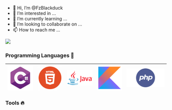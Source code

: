 - 👋 Hi, I’m @FzBlackduck
- 👀 I’m interested in ...
- 🌱 I’m currently learning ...
- 💞️ I’m looking to collaborate on ...
- 📫 How to reach me ...


![](https://komarev.com/ghpvc/?username=your-github-username&label=PROFILE+VIEWS&color=blueviolet)

### Programming Languages  :rocket:
|<img src="https://github.com/FzBlackduck/FzBlackduck/blob/main/image/Programming_Languages/c%232.jpg" width=80> | <img src="https://github.com/FzBlackduck/FzBlackduck/blob/main/image/Programming_Languages/html.png" width=80> |<img src="https://github.com/FzBlackduck/FzBlackduck/blob/main/image/Programming_Languages/java.png" width=80> | <img src="https://github.com/FzBlackduck/FzBlackduck/blob/main/image/Programming_Languages/kotlin2.jpg" width=80> |<img src="https://github.com/FzBlackduck/FzBlackduck/blob/main/image/Programming_Languages/php.png" width=120> |
|:---:|:---:|:---:|:---:|:---:|


### Tools :fire:
